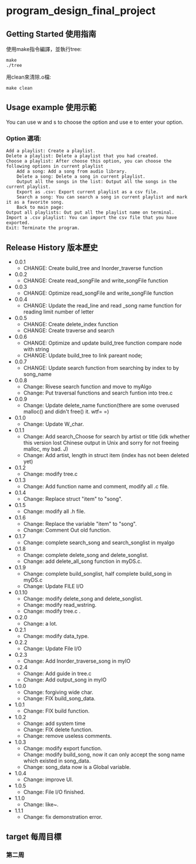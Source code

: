# program_design_final_project

## Getting Started 使用指南

使用make指令編譯，並執行tree:
```
make
./tree
```
用clean來清除.o檔:
```
make clean
```
## Usage example 使用示範
You can use w and s to choose the option and use e to enter your option.
### Option 選項:
```
Add a playlist: Create a playlist. 
Delete a playlist: Delete a playlist that you had created.
Choose a playlist: After choose this option, you can choose the following options in current playlist
    Add a song: Add a song from audio library.  
    Delete a song: Delete a song in current playlist.
    Output all the songs in the list: Output all the songs in the current playlist.
    Export as .csv: Export current playlist as a csv file.
    Search a song: You can search a song in current playlist and mark it as a favorite song. 
    Back to main page: 
Output all playlists: Out put all the playlist name on terminal.
Import a .csv playlist: You can import the csv file that you have exported.
Exit: Terminate the program.
```
## Release History 版本歷史

* 0.0.1
    * CHANGE: Create build_tree and Inorder_traverse function
* 0.0.2
    * CHANGE: Create read_songFile and write_songFile function
* 0.0.3
    * CHANGE: Optimize read_songFile and write_songFile function
* 0.0.4
    * CHANGE: Update the read_line and read _song name function for reading limit number of letter
* 0.0.5
    * CHANGE: Create delete_index function
    * CHANGE: Create traverse and search
* 0.0.6
    * CHANGE: Optimize and update build_tree function compare node with string
    * CHANGE: Update build_tree to link pareant node;
* 0.0.7
    * CHANGE: Update search function from searching by index to by song_name
* 0.0.8
    * Change: Rivese search function and move to myAlgo
    * Change: Put traversal functions and search funtion into tree.c
* 0.0.9
    * Change: Update delete_name function(there are some overused malloc() and didn't free() it. wtf= =)
* 0.1.0
    * Change: Update W_char.
* 0.1.1
    * Change: Add search_Choose for search by artist or title 
              (idk whether this version lost Chinese output in Unix and sorry for not freeing malloc, my bad. J)
    * Change: Add artist, length in struct item (index has not been deleted yet)
* 0.1.2
    * Change: modify tree.c
* 0.1.3
    * Change: Add function name and comment, modify all .c file.
* 0.1.4
    * Change: Replace struct "item" to "song".
* 0.1.5
    * Change: modify all .h file.
* 0.1.6
    * Change: Replace the variable "item" to "song".
    * Change: Comment Out old function.
* 0.1.7
    * Change: complete search_song and search_songlist in myalgo
* 0.1.8
    * Change: complete delete_song and delete_songlist.
    * Change: add delete_all_song function in myDS.c.
* 0.1.9
    * Change: complete build_songlist, half complete build_song in myDS.c
    * Change: Update FILE I/O
* 0.1.10
    * Change: modify delete_song and delete_songlist.
    * Change: modify read_wstring.
    * Change: modify tree.c .
* 0.2.0
    * Change: a lot.
* 0.2.1
    * Change: modify data_type.
* 0.2.2
    * Change: Update File I/O
* 0.2.3
    * Change: Add Inorder_traverse_song in myIO
* 0.2.4
    * Change: Add guide in tree.c
    * Change: Add output_song in myIO
* 1.0.0
    * Change: forgiving wide char.
    * Change: FIX build_song_data.
* 1.0.1
    * Change: FIX build function.
* 1.0.2
    * Change: add system time
    * Change: FIX delete function.
    * Change: remove useless comments.
* 1.0.3
    * Change: modify export function.
    * Change: modify build_song, now it can only accept the song name which existed in song_data.
    * Change: song_data now is a Global variable.
* 1.0.4
    * Change: improve UI.
* 1.0.5
    * Change: File I/O finished.
* 1.1.0
    * Change: like~.
* 1.1.1
    * Change: fix demonstration error.
## target 每周目標

### 第二周
